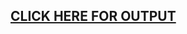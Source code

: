 
 ## [CLICK HERE FOR OUTPUT](https://jonumhills.github.io/coursera-fullstack-assignment/module2-solution/index.html)
